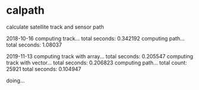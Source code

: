 # calpath
calculate satellite track and sensor path

2018-10-16
computing track...
total seconds: 0.342192
computing path...
total seconds: 1.08037

2019-11-13
computing track with array...
total seconds: 0.205547
computing track with vector...
total seconds: 0.206823
computing path...
total count: 25921
total seconds: 0.104947

doing...
